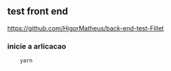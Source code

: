 ## test front end 


https://github.com/HigorMatheus/back-end-test-Fillet

### inicie a arlicacao 
```sh
    yarn
```